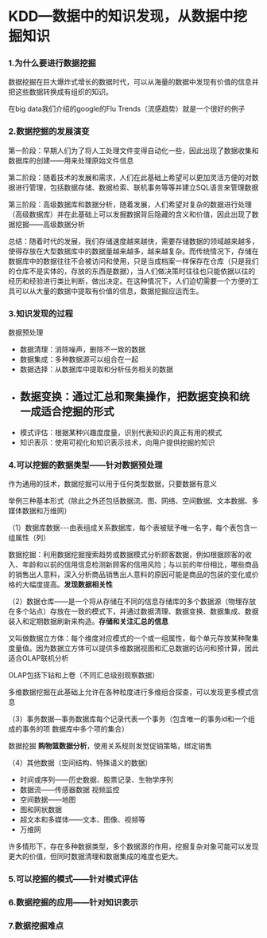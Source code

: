 # KDD—数据中的知识发现，从数据中挖掘知识

### 1.为什么要进行数据挖掘

数据挖掘在巨大爆炸式增长的数据时代，可以从海量的数据中发现有价值的信息并把这些数据转换成有组织的知识。

在big data我们介绍的google的Flu Trends（流感趋势）就是一个很好的例子

### 2.数据挖掘的发展演变

第一阶段：早期人们为了将人工处理文件变得自动化一些，因此出现了数据收集和数据库的创建——用来处理原始文件信息

第二阶段：随着技术的发展和需求，人们在此基础上希望可以更加灵活方便的对数据进行管理，包括数据存储、数据检索、联机事务等等并建立SQL语言来管理数据

第三阶段：高级数据库和数据分析，随着发展，人们希望对复杂的数据进行处理（高级数据库）并在此基础上可以发掘数据背后隐藏的含义和价值，因此出现了数据挖掘——高级数据分析

总结：随着时代的发展，我们存储速度越来越快，需要存储数据的领域越来越多，使得存放在大型数据库中的数据量越来越多，越来越复杂。而传统情况下，存储在数据库中的数据往往不会被访问和使用，只是当成档案一样保存在仓库（只是我们的仓库不是实体的，存放的东西是数据），当人们做决策时往往也只能依据以往的经历和经验进行类比判断，做出决定。在这种情况下，人们迫切需要一个方便的工具可以从大量的数据中提取有价值的信息，数据挖掘应运而生。

### 3.知识发现的过程

数据预处理

* 数据清理：消除噪声，删除不一致的数据
* 数据集成：多种数据源可以组合在一起
* 数据选择：从数据库中提取和分析任务相关的数据
* ## 数据变换：通过汇总和聚集操作，把数据变换和统一成适合挖掘的形式
* 模式评估：根据某种兴趣度度量，识别代表知识的真正有用的模式
* 知识表示：使用可视化和知识表示技术，向用户提供挖掘的知识

### 4.可以挖掘的数据类型——针对数据预处理

作为通用的技术，数据挖掘可以用于任何类型数据，只要数据有意义

举例三种基本形式（除此之外还包括数据流、图、网络、空间数据、文本数据、多媒体数据和万维网）

（1）数据库数据---由表组成关系数据库，每个表被赋予唯一名字，每个表包含一组属性（列）

数据挖掘：利用数据挖掘搜索趋势或数据模式分析顾客数据，例如根据顾客的收入、年龄和以前的信用信息检测新顾客的信用风险；与以前的年份相比，哪些商品的销售出人意料，深入分析商品销售出人意料的原因可能是商品的包装的变化或价格的大幅度提高。**发现数据相关性**

（2）数据仓库——是一个将从存储在不同的信息存储库的多个数据源（物理存放在多个站点）存放在一致的模式下，并通过数据清理、数据变换、数据集成、数据装入和定期数据刷新来构造。**存储和关注汇总的信息**

又叫做数据立方体：每个维度对应模式的一个或一组属性，每个单元存放某种聚集度量值。因为数据立方体可以提供多维数据视图和汇总数据的访问和预计算，因此适合OLAP联机分析

OLAP包括下钻和上卷（不同汇总级别观察数据）

多维数据挖掘在此基础上允许在各种粒度进行多维组合探查，可以发现更多模式信息

（3）事务数据—事务数据库每个记录代表一个事务（包含唯一的事务id和一个组成的事务的项 数据库中多个项的集合）

数据挖掘 **购物篮数据分析**，使用关系规则发觉促销策略，绑定销售

（4）其他数据（空间结构、特殊语义的数据）

* 时间或序列——历史数据、股票记录、生物学序列
* 数据流——传感器数据  视频监控
* 空间数据——地图
* 图和网状数据
* 超文本和多媒体——文本、图像、视频等
* 万维网

许多情形下，存在多种数据类型，多个数据源的作用，挖掘复杂对象可能可以发现更大的价值，但同时数据清理和数据集成的难度也更大。

### 5.可以挖掘的模式——针对模式评估

### 6.数据挖掘的应用——针对知识表示

### 7.数据挖掘难点



